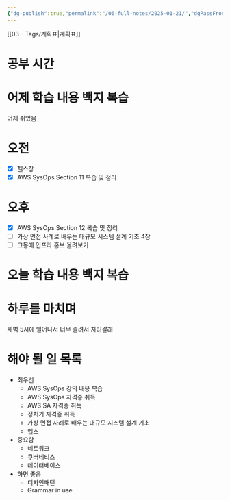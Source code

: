 ```yaml
---
{"dg-publish":true,"permalink":"/06-full-notes/2025-01-21/","dgPassFrontmatter":true}
---
```


[[03 - Tags/계획표\|계획표]]
# 공부 시간
# 어제 학습 내용 백지 복습
어제 쉬었음
# 오전
- [x] 헬스장
- [x] AWS SysOps Section 11 복습 및 정리
# 오후
- [x] AWS SysOps Section 12 복습 및 정리
- [ ] 가상 면접 사례로 배우는 대규모 시스템 설계 기초 4장
- [ ] 크몽에 인프라 홍보 올려보기
# 오늘 학습 내용 백지 복습


# 하루를 마치며
새벽 5시에 일어나서 너무 졸려서 자러갈래

# 해야 될 일 목록
- 최우선
	- AWS SysOps 강의 내용 복습
	- AWS SysOps 자격증 취득
	- AWS SA 자격증 취득
	- 정처기 자격증 취득
	- 가상 면접 사례로 배우는 대규모 시스템 설계 기초
	- 헬스
- 중요함
	- 네트워크
	- 쿠버네티스
	- 데이터베이스
- 하면 좋음
	- 디자인패턴
	- Grammar in use